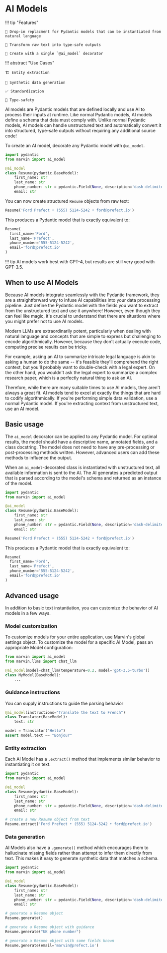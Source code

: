 # AI Models

!!! tip "Features"

    🧱 Drop-in replacment for Pydantic models that can be instantiated from natural language

    🔗 Transform raw text into type-safe outputs

    🎉 Create with a single `@ai_model` decorator

!!! abstract "Use Cases"

    🏗️ Entity extraction

    🧪 Synthetic data generation
    
    ✅ Standardization
    
    🧩 Type-safety


AI models are Pydantic models that are defined locally and use AI to process their inputs at runtime. Like normal Pydantic models, AI models define a schema that data must comply with. Unlike normal Pydantic models, AI models can handle unstructured text and automatically convert it into structured, type-safe outputs without requiring any additional source code!

To create an AI model, decorate any Pydantic model with `@ai_model`.

```python hl_lines="4"
import pydantic
from marvin import ai_model

@ai_model
class Resume(pydantic.BaseModel):
    first_name: str
    last_name: str
    phone_number: str = pydantic.Field(None, description='dash-delimited phone number')
    email: str
```
You can now create structured `Resume` objects from raw text: 
```python
Resume('Ford Prefect • (555) 5124-5242 • ford@prefect.io')
```
This produces a Pydantic model that is exactly equivalent to:
```python
Resume(
  first_name='Ford',
  last_name='Prefect',
  phone_number='555-5124-5242',
  email='ford@prefect.io'
)
```
!!! tip
    AI models work best with GPT-4, but results are still very good with GPT-3.5.

## When to use AI Models

Because AI models integrate seamlessly with the Pydantic framework, they are a straightforward way to infuse AI capabilities into your data processing pipeline. Just define the Pydantic model with the fields you want to extract from the unstructured text and use it anywhere! However, even though they can feel like magic, it's crucial to understand that there are situations where you might prefer not to use AI models.

Modern LLMs are extraordinarily potent, particularly when dealing with natural language and concepts that are simple to express but challenging to encode algorithmically. However, because they don't actually execute code, computing precise results can be tricky. 

For example, asking an AI to summarize intricate legal language is akin to asking a human to do the same -- it's feasible they'll comprehend the right context, but you'll probably want to double-check with a legal expert. On the other hand, you wouldn't ask the legal expert to summarize a complex research paper, which is a perfectly natural thing to ask an AI. 

Therefore, while there are many suitable times to use AI models, they aren't always a great fit. AI models tend to excel at exactly the things that are hard to codify algorithmically. If you're performing simple data validation, use a normal Pydantic model. If you're extracting context from unstructured text, use an AI model.

## Basic usage

The `ai_model` decorator can be applied to any Pydantic model. For optimal results, the model should have a descriptive name, annotated fields, and a class docstring. The model does not need to have any pre-processing or post-processing methods written. However, advanced users can add these methods to influence the output.

When an `ai_model`-decorated class is instantiated with unstructured text, all available information is sent to the AI. The AI generates a predicted output that is parsed according to the model's schema and returned as an instance of the model.

```python hl_lines="4"
import pydantic
from marvin import ai_model

@ai_model
class Resume(pydantic.BaseModel):
    first_name: str
    last_name: str
    phone_number: str = pydantic.Field(None, description='dash-delimited phone number')
    email: str

Resume('Ford Prefect • (555) 5124-5242 • ford@prefect.io')
```
This produces a Pydantic model that is exactly equivalent to:
```python
Resume(
  first_name='Ford',
  last_name='Prefect',
  phone_number='555-5124-5242',
  email='ford@prefect.io'
)
```


## Advanced usage

In addition to basic text instantiation, you can customize the behavior of AI models in a few ways. 
### Model customization

To customize models for your entire application, use Marvin's global settings object. To customize the model for a specific AI Model, pass an appropriate Model configuration:

```python
from marvin import ai_model
from marvin.llms import chat_llm

@ai_model(model=chat_llm(temperature=0.2, model='gpt-3.5-turbo'))
class MyModel(BaseModel):
    ...
```

### Guidance instructions
You can supply instructions to guide the parsing behavior
```python
@ai_model(instructions="Translate the text to French")
class Translator(BaseModel):
    text: str

model = Translator("Hello")
assert model.text == "Bonjour"
```

### Entity extraction

Each AI Model has a `.extract()` method that implements similar behavior to instantiating it on text.

```python hl_lines="4"
import pydantic
from marvin import ai_model

@ai_model
class Resume(pydantic.BaseModel):
    first_name: str
    last_name: str
    phone_number: str = pydantic.Field(None, description='dash-delimited phone number')
    email: str

# create a new Resume object from text
Resume.extract('Ford Prefect • (555) 5124-5242 • ford@prefect.io')
```

### Data generation

AI Models also have a `.generate()` method which encourages them to hallucinate missing fields rather than attempt to infer them directly from text. This makes it easy to generate synthetic data that matches a schema. 


```python hl_lines="4"
import pydantic
from marvin import ai_model

@ai_model
class Resume(pydantic.BaseModel):
    first_name: str
    last_name: str
    phone_number: str = pydantic.Field(None, description='dash-delimited phone number')
    email: str

# generate a Resume object
Resume.generate()

# generate a Resume object with guidance
Resume.generate("UK phone number")

# generate a Resume object with some fields known
Resume.generate(email='marvin@prefect.io')
```